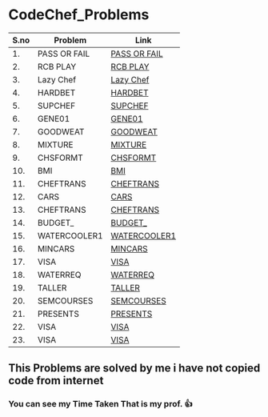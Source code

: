 # CodeChef_Problems
| S.no        | Problem             | Link        |
| ----------- | ------------------- | ----------- |
| 1.          | PASS OR FAIL        | [PASS OR FAIL](https://www.codechef.com/problems/PASSORFAIL)|                                 
| 2.          | RCB PLAY            | [RCB PLAY](https://www.codechef.com/problems/RCBPLAY)|
| 3.          | Lazy Chef           | [Lazy Chef](https://www.codechef.com/problems/LAZYCHF)|
| 4.          | HARDBET             | [HARDBET](https://www.codechef.com/problems/HARDBET)|
| 5.          | SUPCHEF             | [SUPCHEF](https://www.codechef.com/problems/SUPCHEF)|
| 6.          | GENE01              | [GENE01](https://www.codechef.com/problems/GENE01)|
| 7.          | GOODWEAT            | [GOODWEAT](https://www.codechef.com/problems/GOODWEAT)|
| 8.          | MIXTURE             | [MIXTURE](https://www.codechef.com/problems/MIXTURE)|
| 9.          | CHSFORMT            | [CHSFORMT](https://www.codechef.com/problems/CHSFORMT)|
| 10.         | BMI                 | [BMI](https://www.codechef.com/problems/BMI)|
| 11.         | CHEFTRANS           | [CHEFTRANS](https://www.codechef.com/problems/CHEFTRANS)|
| 12.         | CARS                | [CARS](https://www.codechef.com/problems/CABS)|
| 13.         | CHEFTRANS           | [CHEFTRANS](https://www.codechef.com/problems/CHEFTRANS)|
| 14.         | BUDGET_             | [BUDGET_](https://www.codechef.com/problems/BUDGET_)|
| 15.         | WATERCOOLER1        | [WATERCOOLER1](https://www.codechef.com/problems/WATERCOOLER1)|
| 16.         | MINCARS             | [MINCARS](https://www.codechef.com/problems/MINCARS)|
| 17.         | VISA                | [VISA](https://www.codechef.com/problems/VISA)|
| 18.         | WATERREQ            | [WATERREQ](https://www.codechef.com/START35D/problems/WATERREQ)|
| 19.         | TALLER              | [TALLER](https://www.codechef.com/START36D/problems/TALLER)|
| 20.         | SEMCOURSES          | [SEMCOURSES](https://www.codechef.com/problems/SEMCOURSES)|
| 21.         | PRESENTS            | [PRESENTS](https://www.codechef.com/problems/PRESENTS)|
| 22.         | VISA                | [VISA](#https://www.codechef.com/problems/VISA)|
| 23.         | VISA                | [VISA](#https://www.codechef.com/problems/VISA)|




## This Problems are solved by me i have not copied code from internet
### You can see my Time Taken That is my prof. 👍

